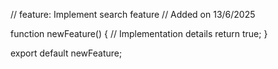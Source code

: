 // feature: Implement search feature
// Added on 13/6/2025

function newFeature() {
  // Implementation details
  return true;
}

export default newFeature;